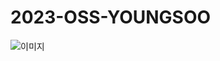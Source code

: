 # 2023-OSS-YOUNGSOO


![이미지](https://www.google.com/imgres?imgurl=https%3A%2F%2Fdimg.donga.com%2Fwps%2FNEWS%2FIMAGE%2F2022%2F01%2F28%2F111500268.2.jpg&tbnid=JIYNUF8pTxM47M&vet=12ahUKEwigpsqE9vmCAxVZefUHHbzaBfsQMygBegQIARBt..i&imgrefurl=https%3A%2F%2Fwww.donga.com%2Fnews%2FInter%2Farticle%2Fall%2F20220128%2F111500322%2F2&docid=YSNyUALoEWMB-M&w=640&h=426&q=%EA%B0%95%EC%95%84%EC%A7%80&ved=2ahUKEwigpsqE9vmCAxVZefUHHbzaBfsQMygBegQIARBt)
